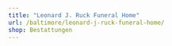 ```yaml
---
title: "Leonard J. Ruck Funeral Home"
url: /baltimore/leonard-j-ruck-funeral-home/
shop: Bestattungen
---
```

